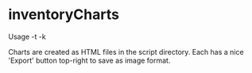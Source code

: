 # inventoryCharts

Usage -t <api token> -k <api key>

Charts are created as HTML files in the script directory.
Each has a nice 'Export' button top-right to save as image format.
